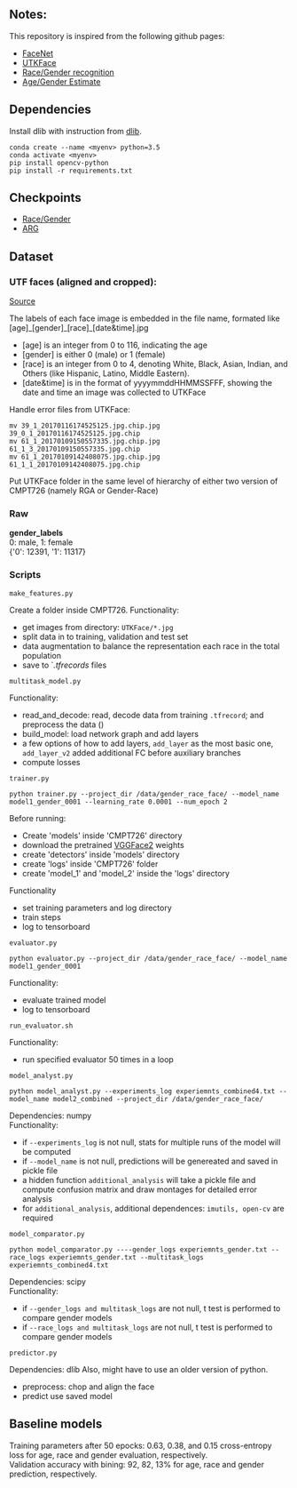 ## Notes:
This repository is inspired from the following github pages:
- [FaceNet](https://github.com/davidsandberg/facenet)
- [UTKFace](https://susanqq.github.io/UTKFace/) 
- [Race/Gender recognition](https://github.com/zZyan/race_gender_recognition)
- [Age/Gender Estimate](https://github.com/BoyuanJiang/Age-Gender-Estimate-TF)

## Dependencies

Install dlib with instruction from [dlib](https://github.com/charlielito/install-dlib-python-windows).
``` 
conda create --name <myenv> python=3.5
conda activate <myenv>
pip install opencv-python
pip install -r requirements.txt
``` 

## Checkpoints
- [Race/Gender](https://drive.google.com/drive/folders/1DAjb04wEktKR8lx32DNtma-QnN23Aa3l?usp=sharing)
- [ARG](https://drive.google.com/drive/folders/1jk3tr4UzCIwPGdGffwc0pWriAmU8yfwo?usp=sharing)

## Dataset
### UTF faces (aligned and cropped):
[Source](https://susanqq.github.io/UTKFace/)

The labels of each face image is embedded in the file name, formated like [age]\_[gender]\_[race]\_[date&time].jpg

- [age] is an integer from 0 to 116, indicating the age
- [gender] is either 0 (male) or 1 (female)
- [race] is an integer from 0 to 4, denoting White, Black, Asian, Indian, and Others (like Hispanic, Latino, Middle Eastern).
- [date&time] is in the format of yyyymmddHHMMSSFFF, showing the date and time an image was collected to UTKFace

Handle error files from UTKFace:
``` 
mv 39_1_20170116174525125.jpg.chip.jpg 39_0_1_20170116174525125.jpg.chip
mv 61_1_20170109150557335.jpg.chip.jpg 61_1_3_20170109150557335.jpg.chip
mv 61_1_20170109142408075.jpg.chip.jpg 61_1_1_20170109142408075.jpg.chip
``` 
Put UTKFace folder in the same level of hierarchy of either two version of CMPT726 (namely RGA or Gender-Race)

### Raw
**gender_labels**   
0: male, 1: female  
{'0': 12391, '1': 11317}


### Scripts
```
make_features.py
```
Create a <data> folder inside CMPT726.
Functionality: 
- get images from directory: `UTKFace/*.jpg`
- split data in to training, validation and test set
- data augmentation to balance the representation each race in the total population
- save to `*.tfrecords* files


```
multitask_model.py
```
Functionality: 
- read_and_decode: read, decode data from training `.tfrecord`; and preprocess the data ()
- build_model: load network graph and add layers
- a few options of how to add layers, `add_layer` as the most basic one, `add_layer_v2` added additional FC before auxiliary branches
- compute losses

```
trainer.py

python trainer.py --project_dir /data/gender_race_face/ --model_name model1_gender_0001 --learning_rate 0.0001 --num_epoch 2
```  
Before running:
- Create 'models' inside 'CMPT726' directory
- download the pretrained [VGGFace2](https://drive.google.com/open?id=1EXPBSXwTaqrSC0OhUdXNmKSh9qJUQ55-) weights
- create 'detectors' inside 'models' directory
- create 'logs' inside 'CMPT726' folder
- create 'model_1' and 'model_2' inside the 'logs' directory
  
Functionality
- set training parameters and log directory
- train steps
- log to tensorboard 

```
evaluator.py

python evaluator.py --project_dir /data/gender_race_face/ --model_name model1_gender_0001 
```
Functionality:  
- evaluate trained model
- log to tensorboard


```
run_evaluator.sh
```
Functionality:  
- run specified evaluator 50 times in a loop

```
model_analyst.py

python model_analyst.py --experiments_log experiemnts_combined4.txt --model_name model2_combined --project_dir /data/gender_race_face/
```
Dependencies: numpy   
Functionality:  
- if `--experiments_log` is not null, stats for multiple runs of the model will be computed
- if `--model_name` is not null, predictions will be genereated and saved in pickle file 
- a hidden function `additional_analysis` will take a pickle file and compute confusion matrix and draw montages for detailed error analysis
- for `additional_analysis`, additional dependences: `imutils, open-cv` are required

```
model_comparator.py

python model_comparator.py ----gender_logs experiemnts_gender.txt --race_logs experiemnts_gender.txt --multitask_logs experiemnts_combined4.txt
```
Dependencies: scipy   
Functionality:  
- if `--gender_logs and multitask_logs` are not null, t test is performed to compare gender models
- if `--race_logs and multitask_logs` are not null, t test is performed to compare gender models


```
predictor.py
```
Dependencies: dlib
Also, might have to use an older version of python.
- preprocess: chop and align the face
- predict use saved model

## Baseline models 
Training parameters after 50 epocks: 0.63, 0.38, and 0.15 cross-entropy loss for age, race and gender evaluation, respectively.  
Validation accuracy with bining: 92, 82, 13% for age, race and gender prediction, respectively.
